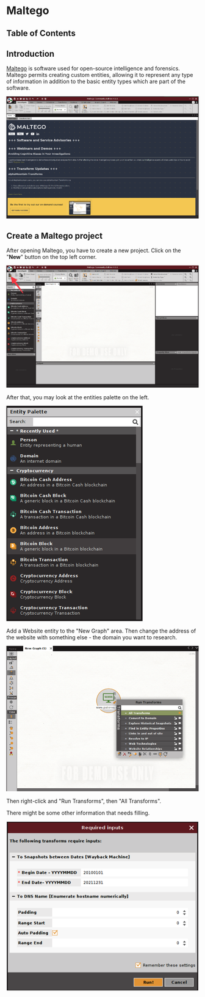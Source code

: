 # Maltego <!-- omit in toc -->

## Table of Contents  <!-- omit in toc -->

## Introduction 

[Maltego](https://www.maltego.com/) is software used for open-source intelligence and forensics. Maltego permits creating custom entities, allowing it to represent any type of information in addition to the basic entity types which are part of the software.

![](../assets/maltego01.png)

## Create a Maltego project

After opening Maltego, you have to create a new project. Click on the "**New**" button on the top left corner.

![](../assets/maltego02.png)

After that, you may look at the entities palette on the left.

![](../assets/maltego03.png)

Add a Website entity to the "New Graph" area. Then change the address of the website with something else - the domain you want to research.

![](../assets/maltego04.png)

Then right-click and "Run Transforms", then "All Transforms".

There might be some other information that needs filling.

![](../assets/maltego05.png)
